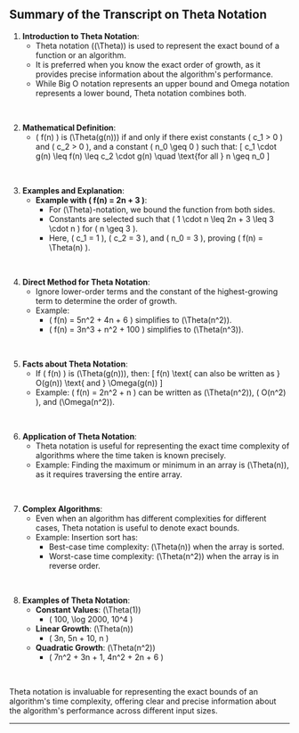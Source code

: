 ## Summary of the Transcript on Theta Notation

1. **Introduction to Theta Notation**:
   - Theta notation (\(\Theta\)) is used to represent the exact bound of a function or an algorithm.
   - It is preferred when you know the exact order of growth, as it provides precise information about the algorithm's performance.
   - While Big O notation represents an upper bound and Omega notation represents a lower bound, Theta notation combines both.

<br>

2. **Mathematical Definition**:
   - \( f(n) \) is \(\Theta(g(n))\) if and only if there exist constants \( c_1 > 0 \) and \( c_2 > 0 \), and a constant \( n_0 \geq 0 \) such that:
     \[
     c_1 \cdot g(n) \leq f(n) \leq c_2 \cdot g(n) \quad \text{for all } n \geq n_0
     \]

<br>

3. **Examples and Explanation**:
   - **Example with \( f(n) = 2n + 3 \)**:
     - For \(\Theta\)-notation, we bound the function from both sides.
     - Constants are selected such that \( 1 \cdot n \leq 2n + 3 \leq 3 \cdot n \) for \( n \geq 3 \).
     - Here, \( c_1 = 1 \), \( c_2 = 3 \), and \( n_0 = 3 \), proving \( f(n) = \Theta(n) \).

<br>

4. **Direct Method for Theta Notation**:
   - Ignore lower-order terms and the constant of the highest-growing term to determine the order of growth.
   - Example:
     - \( f(n) = 5n^2 + 4n + 6 \) simplifies to \(\Theta(n^2)\).
     - \( f(n) = 3n^3 + n^2 + 100 \) simplifies to \(\Theta(n^3)\).

<br>

5. **Facts about Theta Notation**:
   - If \( f(n) \) is \(\Theta(g(n))\), then:
     \[
     f(n) \text{ can also be written as } O(g(n)) \text{ and } \Omega(g(n))
     \]
   - Example: \( f(n) = 2n^2 + n \) can be written as \(\Theta(n^2)\), \( O(n^2) \), and \(\Omega(n^2)\).

<br>

6. **Application of Theta Notation**:
   - Theta notation is useful for representing the exact time complexity of algorithms where the time taken is known precisely.
   - Example: Finding the maximum or minimum in an array is \(\Theta(n)\), as it requires traversing the entire array.

<br>

7. **Complex Algorithms**:
   - Even when an algorithm has different complexities for different cases, Theta notation is useful to denote exact bounds.
   - Example: Insertion sort has:
     - Best-case time complexity: \(\Theta(n)\) when the array is sorted.
     - Worst-case time complexity: \(\Theta(n^2)\) when the array is in reverse order.

<br>

8. **Examples of Theta Notation**:
   - **Constant Values**: \(\Theta(1)\)
     - \( 100, \log 2000, 10^4 \)
   - **Linear Growth**: \(\Theta(n)\)
     - \( 3n, 5n + 10, n \)
   - **Quadratic Growth**: \(\Theta(n^2)\)
     - \( 7n^2 + 3n + 1, 4n^2 + 2n + 6 \)

<br>

Theta notation is invaluable for representing the exact bounds of an algorithm's time complexity, offering clear and precise information about the algorithm's performance across different input sizes.

---